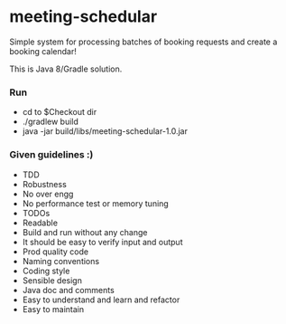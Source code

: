 # meeting-schedular
Simple system for processing batches of booking requests and create a booking calendar!

This is Java 8/Gradle solution.

### Run
* cd to $Checkout dir
* ./gradlew build
* java -jar build/libs/meeting-schedular-1.0.jar

### Given guidelines :)
* TDD
* Robustness
* No over engg
* No performance test or memory tuning
* TODOs 
* Readable
* Build and run without any change
* It should be easy to verify input and output
* Prod quality code
* Naming conventions
* Coding style
* Sensible design 
* Java doc and comments
* Easy to understand and learn and refactor
* Easy to maintain